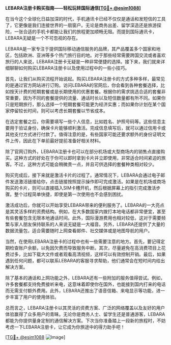 **LEBARA注册卡购买指南——轻松玩转国际通信[[TG💪+ @esim1088](https://t.me/s/esim1088)]**

在当今这个全球化日益加深的时代，手机通讯卡已经不仅仅是通话和发短信的工具了，它更像是我们连接世界的一扇窗户。无论是商务出差、留学深造还是旅游探险，一张合适的手机卡都能让我们的旅程更加顺畅无阻。而提到国际通讯卡，LEBARA无疑是一个不可忽视的存在。

LEBARA是一家专注于提供国际移动通信服务的品牌，其产品覆盖多个国家和地区，包括欧洲、亚洲等多个热门旅行目的地。对于那些经常需要跨国交流或者喜欢旅行的人来说，LEBARA注册卡无疑是一种非常便捷的选择。接下来，我们就来详细聊聊如何购买LEBARA注册卡以及使用过程中的一些小技巧。

首先，让我们从购买流程开始说起。购买LEBARA注册卡的方式多种多样，最常见的是通过官方网站进行订购。访问LEBARA的官网后，你会看到各种套餐选择，比如按天计费的短期套餐或是长期使用的优惠套餐。根据你的需求挑选合适的套餐非常重要，因为不同的套餐提供的流量、通话时长以及短信数量都有所不同。如果你只是短期旅行，那么选择一个短期套餐可能更为经济实惠；而如果你计划在某个国家停留较长时间，则可以考虑长期套餐以节省成本。

在选定套餐之后，你需要填写一些个人信息，比如姓名、护照号码等。这些信息主要用于验证身份，确保卡片能够顺利激活。完成信息填写后，就可以通过信用卡或其他支付方式进行付款了。值得注意的是，有些国家可能还要求额外的身份证明文件上传，因此在下单前最好提前准备好相关材料。

除了官网订购外，LEBARA注册卡也可以在部分机场或大型商场内的销售点直接购买。这种方式的好处在于你可以即时拿到卡片并立即使用，非常适合时间紧迫的旅客。不过，这种方式可能会稍微贵一点，并且可供选择的套餐种类相对较少。

购买完成后，接下来就是激活卡片的过程了。通常情况下，LEBARA会通过电子邮件发送激活链接给你，点击链接按照提示操作即可完成激活。如果是在机场或商场购买的卡片，则可以直接插入SIM卡槽开机，然后根据屏幕上的指引完成激活步骤。整个过程简单快捷，即使是第一次使用也不会感到困扰。

激活成功后，你就可以开始享受LEBARA带来的便利服务了。LEBARA的一大亮点是其灵活多样的资费结构。例如，在大多数国家内拨打本地电话都非常便宜，甚至有些套餐包含无限本地通话时间。此外，国际漫游费用也相对较低，这对于需要频繁与家人朋友保持联系的人来说无疑是一大福音。另外，LEBARA还提供了大量的数据流量包，适合需要随时上网查看邮件、社交媒体或是地图导航的用户。

当然，在使用LEBARA注册卡的过程中也有一些需要注意的地方。首先，要记得定期检查账户余额，以免因欠费而导致服务中断。其次，尽量避免在高消费项目上花费过多，比如下载大文件或者观看高清视频，这样可以有效控制开销。最后，如果遇到任何问题，都可以联系LEBARA的客服寻求帮助，他们通常会在短时间内给出解决方案。

除了基本的通话和上网功能之外，LEBARA还有一些附加的服务值得尝试。例如，许多套餐都支持免费接听来电，这意味着即使你在国外，也能接到国内打来的电话而无需支付额外费用。此外，LEBARA还推出了语音信箱、来电显示等功能，进一步丰富了用户的使用体验。

总而言之，LEBARA注册卡以其灵活的资费方案、广泛的网络覆盖以及友好的用户体验赢得了众多用户的青睐。无论你是商务人士、留学生还是普通游客，LEBARA都能为你提供量身定制的通信解决方案。下次当你准备踏上一段新的旅程时，不妨考虑一下LEBARA注册卡，让它成为你旅途中的得力助手吧！

[[TG💪+ @esim1088](https://t.me/s/esim1088) ![Image](https://i.postimg.cc/4NQfJmqS/Snipaste-2025-05-13-00-14-12.png)]